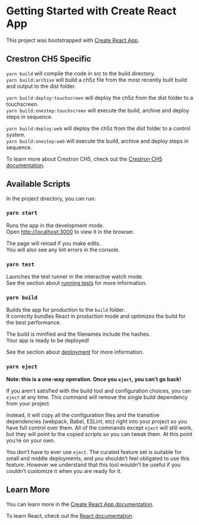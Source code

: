 # Getting Started with Create React App

This project was bootstrapped with [Create React App](https://github.com/facebook/create-react-app).

## Crestron CH5 Specific

`yarn build` will compile the code in src to the build directory.  
`yarn build:archive` will build a ch5z file from the most recently built build and output to the dist folder.

`yarn build:deploy:touchscreen` will deploy the ch5z from the dist folder to a touchscreen.  
`yarn build:onestep:touchscreen` will execute the build, archive and deploy steps in sequence.

`yarn build:deploy:web` will deploy the ch5z from the dist folder to a control system.  
`yarn build:onestep:web` will execute the build, archive and deploy steps in sequence.

To learn more about Crestron CH5, check out the [Crestron CH5 documentation](https://sdkcon78221.crestron.com/sdk/Crestron_HTML5UI/Content/Topics/Home.htm).

## Available Scripts

In the project directory, you can run:

### `yarn start`

Runs the app in the development mode.\
Open [http://localhost:3000](http://localhost:3000) to view it in the browser.

The page will reload if you make edits.\
You will also see any lint errors in the console.

### `yarn test`

Launches the test runner in the interactive watch mode.\
See the section about [running tests](https://facebook.github.io/create-react-app/docs/running-tests) for more information.

### `yarn build`

Builds the app for production to the `build` folder.\
It correctly bundles React in production mode and optimizes the build for the best performance.

The build is minified and the filenames include the hashes.\
Your app is ready to be deployed!

See the section about [deployment](https://facebook.github.io/create-react-app/docs/deployment) for more information.

### `yarn eject`

**Note: this is a one-way operation. Once you `eject`, you can’t go back!**

If you aren’t satisfied with the build tool and configuration choices, you can `eject` at any time. This command will remove the single build dependency from your project.

Instead, it will copy all the configuration files and the transitive dependencies (webpack, Babel, ESLint, etc) right into your project so you have full control over them. All of the commands except `eject` will still work, but they will point to the copied scripts so you can tweak them. At this point you’re on your own.

You don’t have to ever use `eject`. The curated feature set is suitable for small and middle deployments, and you shouldn’t feel obligated to use this feature. However we understand that this tool wouldn’t be useful if you couldn’t customize it when you are ready for it.

## Learn More

You can learn more in the [Create React App documentation](https://facebook.github.io/create-react-app/docs/getting-started).

To learn React, check out the [React documentation](https://reactjs.org/).
